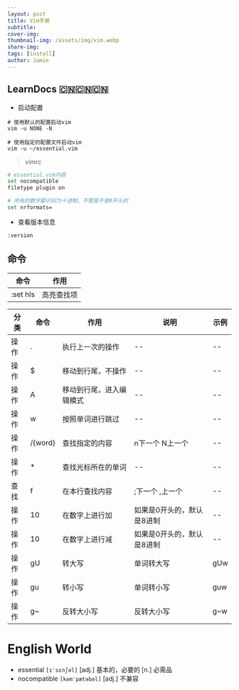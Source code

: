 ```yaml
---
layout: post
title: Vim手册
subtitle: 
cover-img: 
thumbnail-img: /assets/img/vim.webp
share-img: 
tags: [install]
author: Jamie
---
```


## LearnDocs 🇨🇳🇨🇳🇨🇳

- 启动配置

```shell
# 使用默认的配置启动vim
vim -u NONE -N

# 使用指定的配置文件启动vim
vim -u ~/essential.vim
```

> vimrc

```bash
# essential.vim内容
set nocompatible
filetype plugin on

# 所有的数字都识别为十进制，不管是不是0开头的
set nrformats=
```

- 查看版本信息

```shell
:version
```

## 命令

|命令|作用|
|--|--|
|:set hls|高亮查找项|

|分类|命令|作用|说明|示例| 
|--|--|--|--|--|
|操作|.|执行上一次的操作|--|--| 
|操作|$|移动到行尾，不操作|--|--|
|操作|A|移动到行尾，进入编辑模式|--|--|
|操作|w|按照单词进行跳过|--|--|
|操作|/{word}|查找指定的内容|n下一个 N上一个|--|
|操作|*|查找光标所在的单词|--|--|
|查找|f|在本行查找内容|;下一个 ,上一个|--|
|操作|10<C-a>|在数字上进行加|如果是0开头的，默认是8进制|--|
|操作|10<C-x>|在数字上进行减|如果是0开头的，默认是8进制|--|
|操作|gU|转大写|单词转大写|gUw| 
|操作|gu|转小写|单词转小写|guw|
|操作|g~|反转大小写|反转大小写|g~w|

# English World

- essential `[ɪˈsɛnʃəl]` [adj.] 基本的，必要的 [n.] 必需品
- nocompatible `[kəmˈpætəbəl]` [adj.] 不兼容

